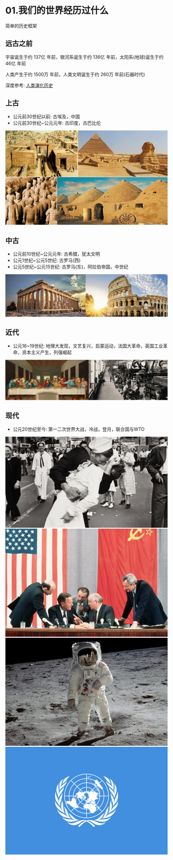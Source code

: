 # 01.我们的世界经历过什么

简单的历史框架

## 远古之前

宇宙诞生于约 137亿 年前，银河系诞生于约 136亿 年前，太阳系\(地球\)诞生于约 46亿 年前

人类产生于约 1500万 年前，人类文明诞生于约 260万 年前\(石器时代\)

深度参考: [人类演化历史](https://zh.wikipedia.org/wiki/人类演化历程)

## **上古**

* 公元前30世纪以前: 古埃及，中国
* 公元前30世纪~公元元年: 古印度，古巴比伦

![](../.gitbook/assets/four-acient-civilization.jpg)

## **中古**

* 公元前10世纪~公元元年: 古希腊，犹太文明
* 公元1世纪~公元5世纪: 古罗马\(西\)
* 公元5世纪~公元15世纪: 古罗马\(东\)，阿拉伯帝国，中世纪

![](../.gitbook/assets/greece-rome.png)

## **近代**

* 公元16~19世纪: 地理大发现，文艺复兴，启蒙运动，法国大革命，英国工业革命，资本主义产生，列强崛起

![](../.gitbook/assets/renaissance-industrial-revolution.png)

## **现代**

* 公元20世纪至今: 第一二次世界大战，冷战，登月，联合国与WTO

![](/assets/world-war-II.jpg)![](../.gitbook/assets/the-cold-war-russia-america.jpg)![](../.gitbook/assets/moon-landing.png)![](../.gitbook/assets/united-nations.png)

